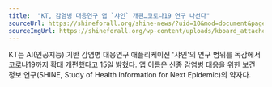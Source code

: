 ```yaml
---
title:  "KT, 감염병 대응연구 앱 `샤인` 개편…코로나19 연구 나선다"
sourceUrl: https://shineforall.org/shine-news/?uid=10&mod=document&pageid=1
sourceImgUrl: https://shineforall.org/wp-content/uploads/kboard_attached/1/202204/6253847cf19ce2830572.jpg
---
```

KT는 AI(인공지능) 기반 감염병 대응연구 애플리케이션 '샤인'의 연구 범위를 독감에서 코로나19까지 확대 개편했다고 15일 밝혔다.
앱 이름은 신종 감염병 대응을 위한 보건 정보 연구(SHINE, Study of Health Information for Next Epidemic)의 약자다.